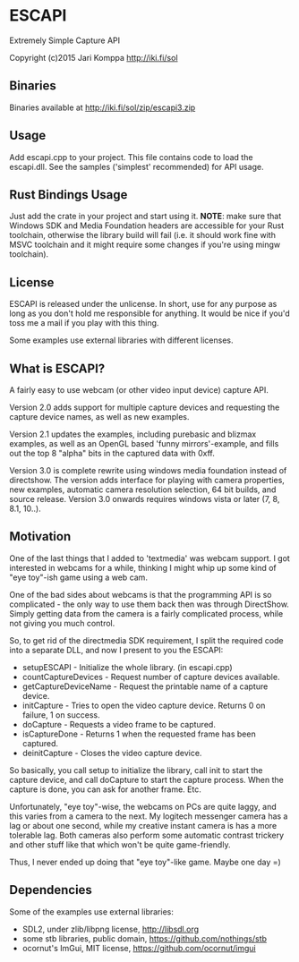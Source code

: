 # ESCAPI
Extremely Simple Capture API

Copyright (c)2015 Jari Komppa
http://iki.fi/sol

## Binaries

Binaries available at http://iki.fi/sol/zip/escapi3.zip

## Usage

Add escapi.cpp to your project. This file contains code 
to load the escapi.dll. See the samples ('simplest' recommended)
for API usage.

## Rust Bindings Usage

Just add the crate in your project and start using it. **NOTE**:
make sure that Windows SDK and Media Foundation headers
are accessible for your Rust toolchain, otherwise the library
build will fail (i.e. it should work fine with MSVC toolchain
and it might require some changes if you're using mingw toolchain).

## License

ESCAPI is released under the unlicense. In short, use for any purpose 
as long as you don't hold me responsible for anything. It would be 
nice if you'd toss me a mail if you play with this thing.

Some examples use external libraries with different licenses.

## What is ESCAPI?

A fairly easy to use webcam (or other video input device) capture 
API.

Version 2.0 adds support for multiple capture devices and requesting
the capture device names, as well as new examples.

Version 2.1 updates the examples, including purebasic and blizmax
examples, as well as an OpenGL based 'funny mirrors'-example, and 
fills out the top 8 "alpha" bits in the captured data with 0xff.

Version 3.0 is complete rewrite using windows media foundation
instead of directshow. The version adds interface for playing
with camera properties, new examples, automatic camera resolution
selection, 64 bit builds, and source release. Version 3.0 onwards
requires windows vista or later (7, 8, 8.1, 10..).

## Motivation

One of the last things that I added to 'textmedia' was webcam support.
I got interested in webcams for a while, thinking I might whip up
some kind of "eye toy"-ish game using a web cam. 

One of the bad sides about webcams is that the programming API is
so complicated - the only way to use them back then was through DirectShow.
Simply getting data from the camera is a fairly complicated process,
while not giving you much control. 

So, to get rid of the directmedia SDK requirement, I split the required
code into a separate DLL, and now I present to you the ESCAPI:

- setupESCAPI - Initialize the whole library. (in escapi.cpp)
- countCaptureDevices - Request number of capture devices available.
- getCaptureDeviceName - Request the printable name of a capture device.
- initCapture - Tries to open the video capture device. Returns 0 on failure, 1 on success.
- doCapture - Requests a video frame to be captured.
- isCaptureDone - Returns 1 when the requested frame has been captured.
- deinitCapture - Closes the video capture device.
  
So basically, you call setup to initialize the library,
call init to start the capture device, and call doCapture to 
start the capture process. When the capture is done, you can ask for 
another frame. Etc.

Unfortunately, "eye toy"-wise, the webcams on PCs are quite laggy,
and this varies from a camera to the next. My logitech messenger
camera has a lag or about one second, while my creative instant camera
is has a more tolerable lag. Both cameras also perform some automatic 
contrast trickery and other stuff like that which won't be quite game-friendly.

Thus, I never ended up doing that "eye toy"-like game. Maybe one day =)

## Dependencies

Some of the examples use external libraries:

- SDL2, under zlib/libpng license, http://libsdl.org
- some stb libraries, public domain, https://github.com/nothings/stb
- ocornut's ImGui, MIT license, https://github.com/ocornut/imgui

